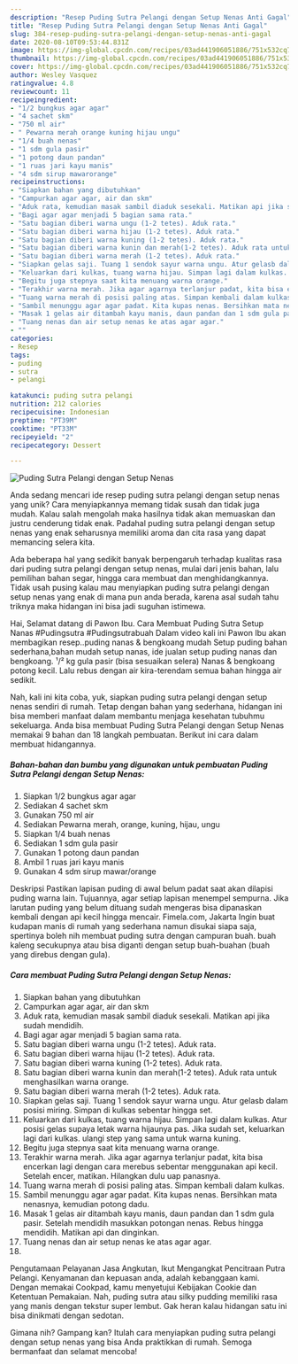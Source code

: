 ```yaml
---
description: "Resep Puding Sutra Pelangi dengan Setup Nenas Anti Gagal"
title: "Resep Puding Sutra Pelangi dengan Setup Nenas Anti Gagal"
slug: 384-resep-puding-sutra-pelangi-dengan-setup-nenas-anti-gagal
date: 2020-08-10T09:53:44.831Z
image: https://img-global.cpcdn.com/recipes/03ad441906051886/751x532cq70/puding-sutra-pelangi-dengan-setup-nenas-foto-resep-utama.jpg
thumbnail: https://img-global.cpcdn.com/recipes/03ad441906051886/751x532cq70/puding-sutra-pelangi-dengan-setup-nenas-foto-resep-utama.jpg
cover: https://img-global.cpcdn.com/recipes/03ad441906051886/751x532cq70/puding-sutra-pelangi-dengan-setup-nenas-foto-resep-utama.jpg
author: Wesley Vasquez
ratingvalue: 4.8
reviewcount: 11
recipeingredient:
- "1/2 bungkus agar agar"
- "4 sachet skm"
- "750 ml air"
- " Pewarna merah orange kuning hijau ungu"
- "1/4 buah nenas"
- "1 sdm gula pasir"
- "1 potong daun pandan"
- "1 ruas jari kayu manis"
- "4 sdm sirup mawarorange"
recipeinstructions:
- "Siapkan bahan yang dibutuhkan"
- "Campurkan agar agar, air dan skm"
- "Aduk rata, kemudian masak sambil diaduk sesekali. Matikan api jika sudah mendidih."
- "Bagi agar agar menjadi 5 bagian sama rata."
- "Satu bagian diberi warna ungu (1-2 tetes). Aduk rata."
- "Satu bagian diberi warna hijau (1-2 tetes). Aduk rata."
- "Satu bagian diberi warna kuning (1-2 tetes). Aduk rata."
- "Satu bagian diberi warna kunin dan merah(1-2 tetes). Aduk rata untuk menghasilkan warna orange."
- "Satu bagian diberi warna merah (1-2 tetes). Aduk rata."
- "Siapkan gelas saji. Tuang 1 sendok sayur warna ungu. Atur gelasb dalam posisi miring. Simpan di kulkas sebentar hingga set."
- "Keluarkan dari kulkas, tuang warna hijau. Simpan lagi dalam kulkas. Atur posisi gelas supaya letak warna hijaunya pas. Jika sudah set, keluarkan lagi dari kulkas. ulangi step yang sama untuk warna kuning."
- "Begitu juga stepnya saat kita menuang warna orange."
- "Terakhir warna merah. Jika agar agarnya terlanjur padat, kita bisa encerkan lagi dengan cara merebus sebentar menggunakan api kecil. Setelah encer, matikan. Hilangkan dulu uap panasnya."
- "Tuang warna merah di posisi paling atas. Simpan kembali dalam kulkas."
- "Sambil menunggu agar agar padat. Kita kupas nenas. Bersihkan mata nenasnya, kemudian potong dadu."
- "Masak 1 gelas air ditambah kayu manis, daun pandan dan 1 sdm gula pasir. Setelah mendidih masukkan potongan nenas. Rebus hingga mendidih. Matikan api dan dinginkan."
- "Tuang nenas dan air setup nenas ke atas agar agar."
- ""
categories:
- Resep
tags:
- puding
- sutra
- pelangi

katakunci: puding sutra pelangi 
nutrition: 212 calories
recipecuisine: Indonesian
preptime: "PT39M"
cooktime: "PT33M"
recipeyield: "2"
recipecategory: Dessert

---
```



![Puding Sutra Pelangi dengan Setup Nenas](https://img-global.cpcdn.com/recipes/03ad441906051886/751x532cq70/puding-sutra-pelangi-dengan-setup-nenas-foto-resep-utama.jpg)

Anda sedang mencari ide resep puding sutra pelangi dengan setup nenas yang unik? Cara menyiapkannya memang tidak susah dan tidak juga mudah. Kalau salah mengolah maka hasilnya tidak akan memuaskan dan justru cenderung tidak enak. Padahal puding sutra pelangi dengan setup nenas yang enak seharusnya memiliki aroma dan cita rasa yang dapat memancing selera kita.

Ada beberapa hal yang sedikit banyak berpengaruh terhadap kualitas rasa dari puding sutra pelangi dengan setup nenas, mulai dari jenis bahan, lalu pemilihan bahan segar, hingga cara membuat dan menghidangkannya. Tidak usah pusing kalau mau menyiapkan puding sutra pelangi dengan setup nenas yang enak di mana pun anda berada, karena asal sudah tahu triknya maka hidangan ini bisa jadi suguhan istimewa.

Hai, Selamat datang di Pawon Ibu. Cara Membuat Puding Sutra Setup Nanas #Pudingsutra #Pudingsutrabuah Dalam video kali ini Pawon Ibu akan membagikan resep..puding nanas &amp; bengkoang mudah Setup puding bahan sederhana,bahan mudah setup nanas, ide jualan setup puding nanas dan bengkoang. ¹/² kg gula pasir (bisa sesuaikan selera) Nanas &amp; bengkoang potong kecil. Lalu rebus dengan air kira-terendam semua bahan hingga air sedikit.


Nah, kali ini kita coba, yuk, siapkan puding sutra pelangi dengan setup nenas sendiri di rumah. Tetap dengan bahan yang sederhana, hidangan ini bisa memberi manfaat dalam membantu menjaga kesehatan tubuhmu sekeluarga. Anda bisa membuat Puding Sutra Pelangi dengan Setup Nenas memakai 9 bahan dan 18 langkah pembuatan. Berikut ini cara dalam membuat hidangannya.

<!--inarticleads1-->

##### Bahan-bahan dan bumbu yang digunakan untuk pembuatan Puding Sutra Pelangi dengan Setup Nenas:

1. Siapkan 1/2 bungkus agar agar
1. Sediakan 4 sachet skm
1. Gunakan 750 ml air
1. Sediakan  Pewarna merah, orange, kuning, hijau, ungu
1. Siapkan 1/4 buah nenas
1. Sediakan 1 sdm gula pasir
1. Gunakan 1 potong daun pandan
1. Ambil 1 ruas jari kayu manis
1. Gunakan 4 sdm sirup mawar/orange


Deskripsi Pastikan lapisan puding di awal belum padat saat akan dilapisi puding warna lain. Tujuannya, agar setiap lapisan menempel sempurna. Jika larutan puding yang belum dituang sudah mengeras bisa dipanaskan kembali dengan api kecil hingga mencair. Fimela.com, Jakarta Ingin buat kudapan manis di rumah yang sederhana namun disukai siapa saja, spertinya boleh nih membuat puding sutra dengan campuran buah. buah kaleng secukupnya atau bisa diganti dengan setup buah-buahan (buah yang direbus dengan gula). 

<!--inarticleads2-->

##### Cara membuat Puding Sutra Pelangi dengan Setup Nenas:

1. Siapkan bahan yang dibutuhkan
1. Campurkan agar agar, air dan skm
1. Aduk rata, kemudian masak sambil diaduk sesekali. Matikan api jika sudah mendidih.
1. Bagi agar agar menjadi 5 bagian sama rata.
1. Satu bagian diberi warna ungu (1-2 tetes). Aduk rata.
1. Satu bagian diberi warna hijau (1-2 tetes). Aduk rata.
1. Satu bagian diberi warna kuning (1-2 tetes). Aduk rata.
1. Satu bagian diberi warna kunin dan merah(1-2 tetes). Aduk rata untuk menghasilkan warna orange.
1. Satu bagian diberi warna merah (1-2 tetes). Aduk rata.
1. Siapkan gelas saji. Tuang 1 sendok sayur warna ungu. Atur gelasb dalam posisi miring. Simpan di kulkas sebentar hingga set.
1. Keluarkan dari kulkas, tuang warna hijau. Simpan lagi dalam kulkas. Atur posisi gelas supaya letak warna hijaunya pas. Jika sudah set, keluarkan lagi dari kulkas. ulangi step yang sama untuk warna kuning.
1. Begitu juga stepnya saat kita menuang warna orange.
1. Terakhir warna merah. Jika agar agarnya terlanjur padat, kita bisa encerkan lagi dengan cara merebus sebentar menggunakan api kecil. Setelah encer, matikan. Hilangkan dulu uap panasnya.
1. Tuang warna merah di posisi paling atas. Simpan kembali dalam kulkas.
1. Sambil menunggu agar agar padat. Kita kupas nenas. Bersihkan mata nenasnya, kemudian potong dadu.
1. Masak 1 gelas air ditambah kayu manis, daun pandan dan 1 sdm gula pasir. Setelah mendidih masukkan potongan nenas. Rebus hingga mendidih. Matikan api dan dinginkan.
1. Tuang nenas dan air setup nenas ke atas agar agar.
1. 


Pengutamaan Pelayanan Jasa Angkutan, Ikut Mengangkat Pencitraan Putra Pelangi. Kenyamanan dan kepuasan anda, adalah kebanggaan kami. Dengan memakai Cookpad, kamu menyetujui Kebijakan Cookie dan Ketentuan Pemakaian. Nah, puding sutra atau silky pudding memiliki rasa yang manis dengan tekstur super lembut. Gak heran kalau hidangan satu ini bisa dinikmati dengan sedotan. 

Gimana nih? Gampang kan? Itulah cara menyiapkan puding sutra pelangi dengan setup nenas yang bisa Anda praktikkan di rumah. Semoga bermanfaat dan selamat mencoba!
